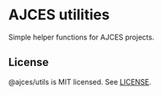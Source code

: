 # AJCES utilities

Simple helper functions for AJCES projects.

## License

@ajces/utils is MIT licensed. See [LICENSE](LICENSE.md).

